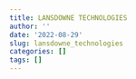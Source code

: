 ```yaml
---
title: LANSDOWNE TECHNOLOGIES
author: ''
date: '2022-08-29'
slug: lansdowne_technologies
categories: []
tags: []
---
```

